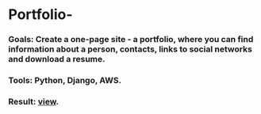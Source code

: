 # Portfolio-
### Goals: Create a one-page site - a portfolio, where you can find information about a person, contacts, links to social networks and download a resume.
### Tools: Python, Django, AWS.
### Result: [view](http://13.59.197.120/).
